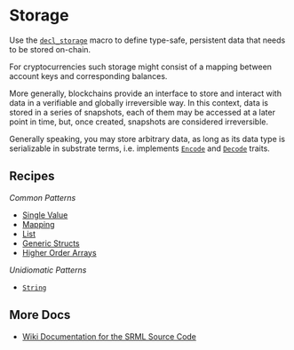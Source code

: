# Storage

Use the [`decl_storage`](https://wiki.parity.io/decl_storage) macro to define type-safe, persistent data that needs to be stored on-chain.

For cryptocurrencies such storage might consist of a mapping between account keys and corresponding balances. 

More generally, blockchains provide an interface to store and interact with data in a verifiable and globally irreversible way. In this context, data is stored in a series of snapshots, each of them may be accessed at a later point in time, but, once created, snapshots are considered irreversible.

Generally speaking, you may store arbitrary data, as long as its data type is serializable in substrate terms, i.e. implements [`Encode`](https://docs.rs/parity-codec/3.1.0/parity_codec/trait.Encode.html) and [`Decode`](https://docs.rs/parity-codec/3.1.0/parity_codec/trait.Decode.html#foreign-impls) traits.

## Recipes

*Common Patterns*
* [Single Value](./value.md)
* [Mapping](./mapping.md)
* [List](./list.md)
* [Generic Structs](./structs.md)
* [Higher Order Arrays](./arrays.md)

*Unidiomatic Patterns*
* [`String`](./string.md)

<!-- *Off-Chain Storage Patterms*
* `TODO`: caching (even for compilation -- sscache), database interaction, etc. -->

## More Docs

* [Wiki Documentation for the SRML Source Code](https://wiki.parity.io/decl_storage)